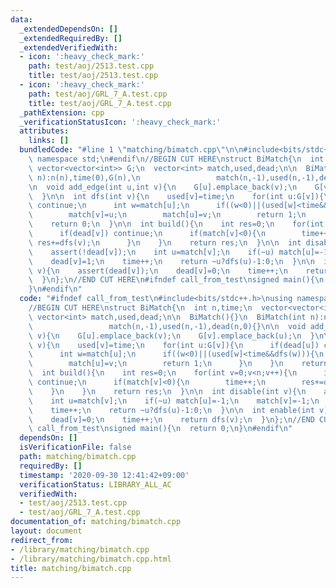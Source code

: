```yaml
---
data:
  _extendedDependsOn: []
  _extendedRequiredBy: []
  _extendedVerifiedWith:
  - icon: ':heavy_check_mark:'
    path: test/aoj/2513.test.cpp
    title: test/aoj/2513.test.cpp
  - icon: ':heavy_check_mark:'
    path: test/aoj/GRL_7_A.test.cpp
    title: test/aoj/GRL_7_A.test.cpp
  _pathExtension: cpp
  _verificationStatusIcon: ':heavy_check_mark:'
  attributes:
    links: []
  bundledCode: "#line 1 \"matching/bimatch.cpp\"\n\n#include<bits/stdc++.h>\nusing\
    \ namespace std;\n#endif\n//BEGIN CUT HERE\nstruct BiMatch{\n  int n,time;\n \
    \ vector<vector<int>> G;\n  vector<int> match,used,dead;\n\n  BiMatch(){}\n  BiMatch(int\
    \ n):n(n),time(0),G(n),\n                 match(n,-1),used(n,-1),dead(n,0){}\n\
    \n  void add_edge(int u,int v){\n    G[u].emplace_back(v);\n    G[v].emplace_back(u);\n\
    \  }\n\n  int dfs(int v){\n    used[v]=time;\n    for(int u:G[v]){\n      if(dead[u])\
    \ continue;\n      int w=match[u];\n      if((w<0)||(used[w]<time&&dfs(w))){\n\
    \        match[v]=u;\n        match[u]=v;\n        return 1;\n      }\n    }\n\
    \    return 0;\n  }\n\n  int build(){\n    int res=0;\n    for(int v=0;v<n;v++){\n\
    \      if(dead[v]) continue;\n      if(match[v]<0){\n        time++;\n       \
    \ res+=dfs(v);\n      }\n    }\n    return res;\n  }\n\n  int disable(int v){\n\
    \    assert(!dead[v]);\n    int u=match[v];\n    if(~u) match[u]=-1;\n    match[v]=-1;\n\
    \    dead[v]=1;\n    time++;\n    return ~u?dfs(u)-1:0;\n  }\n\n  int enable(int\
    \ v){\n    assert(dead[v]);\n    dead[v]=0;\n    time++;\n    return dfs(v);\n\
    \  }\n};\n//END CUT HERE\n#ifndef call_from_test\nsigned main(){\n  return 0;\n\
    }\n#endif\n"
  code: "#ifndef call_from_test\n#include<bits/stdc++.h>\nusing namespace std;\n#endif\n\
    //BEGIN CUT HERE\nstruct BiMatch{\n  int n,time;\n  vector<vector<int>> G;\n \
    \ vector<int> match,used,dead;\n\n  BiMatch(){}\n  BiMatch(int n):n(n),time(0),G(n),\n\
    \                 match(n,-1),used(n,-1),dead(n,0){}\n\n  void add_edge(int u,int\
    \ v){\n    G[u].emplace_back(v);\n    G[v].emplace_back(u);\n  }\n\n  int dfs(int\
    \ v){\n    used[v]=time;\n    for(int u:G[v]){\n      if(dead[u]) continue;\n\
    \      int w=match[u];\n      if((w<0)||(used[w]<time&&dfs(w))){\n        match[v]=u;\n\
    \        match[u]=v;\n        return 1;\n      }\n    }\n    return 0;\n  }\n\n\
    \  int build(){\n    int res=0;\n    for(int v=0;v<n;v++){\n      if(dead[v])\
    \ continue;\n      if(match[v]<0){\n        time++;\n        res+=dfs(v);\n  \
    \    }\n    }\n    return res;\n  }\n\n  int disable(int v){\n    assert(!dead[v]);\n\
    \    int u=match[v];\n    if(~u) match[u]=-1;\n    match[v]=-1;\n    dead[v]=1;\n\
    \    time++;\n    return ~u?dfs(u)-1:0;\n  }\n\n  int enable(int v){\n    assert(dead[v]);\n\
    \    dead[v]=0;\n    time++;\n    return dfs(v);\n  }\n};\n//END CUT HERE\n#ifndef\
    \ call_from_test\nsigned main(){\n  return 0;\n}\n#endif\n"
  dependsOn: []
  isVerificationFile: false
  path: matching/bimatch.cpp
  requiredBy: []
  timestamp: '2020-09-30 12:41:42+09:00'
  verificationStatus: LIBRARY_ALL_AC
  verifiedWith:
  - test/aoj/2513.test.cpp
  - test/aoj/GRL_7_A.test.cpp
documentation_of: matching/bimatch.cpp
layout: document
redirect_from:
- /library/matching/bimatch.cpp
- /library/matching/bimatch.cpp.html
title: matching/bimatch.cpp
---
```

